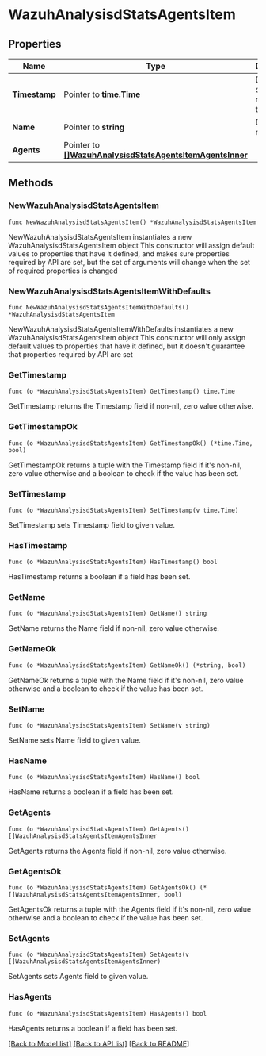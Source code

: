 # WazuhAnalysisdStatsAgentsItem

## Properties

Name | Type | Description | Notes
------------ | ------------- | ------------- | -------------
**Timestamp** | Pointer to **time.Time** | Daemon stats request time | [optional] 
**Name** | Pointer to **string** | Daemon name | [optional] 
**Agents** | Pointer to [**[]WazuhAnalysisdStatsAgentsItemAgentsInner**](WazuhAnalysisdStatsAgentsItemAgentsInner.md) |  | [optional] 

## Methods

### NewWazuhAnalysisdStatsAgentsItem

`func NewWazuhAnalysisdStatsAgentsItem() *WazuhAnalysisdStatsAgentsItem`

NewWazuhAnalysisdStatsAgentsItem instantiates a new WazuhAnalysisdStatsAgentsItem object
This constructor will assign default values to properties that have it defined,
and makes sure properties required by API are set, but the set of arguments
will change when the set of required properties is changed

### NewWazuhAnalysisdStatsAgentsItemWithDefaults

`func NewWazuhAnalysisdStatsAgentsItemWithDefaults() *WazuhAnalysisdStatsAgentsItem`

NewWazuhAnalysisdStatsAgentsItemWithDefaults instantiates a new WazuhAnalysisdStatsAgentsItem object
This constructor will only assign default values to properties that have it defined,
but it doesn't guarantee that properties required by API are set

### GetTimestamp

`func (o *WazuhAnalysisdStatsAgentsItem) GetTimestamp() time.Time`

GetTimestamp returns the Timestamp field if non-nil, zero value otherwise.

### GetTimestampOk

`func (o *WazuhAnalysisdStatsAgentsItem) GetTimestampOk() (*time.Time, bool)`

GetTimestampOk returns a tuple with the Timestamp field if it's non-nil, zero value otherwise
and a boolean to check if the value has been set.

### SetTimestamp

`func (o *WazuhAnalysisdStatsAgentsItem) SetTimestamp(v time.Time)`

SetTimestamp sets Timestamp field to given value.

### HasTimestamp

`func (o *WazuhAnalysisdStatsAgentsItem) HasTimestamp() bool`

HasTimestamp returns a boolean if a field has been set.

### GetName

`func (o *WazuhAnalysisdStatsAgentsItem) GetName() string`

GetName returns the Name field if non-nil, zero value otherwise.

### GetNameOk

`func (o *WazuhAnalysisdStatsAgentsItem) GetNameOk() (*string, bool)`

GetNameOk returns a tuple with the Name field if it's non-nil, zero value otherwise
and a boolean to check if the value has been set.

### SetName

`func (o *WazuhAnalysisdStatsAgentsItem) SetName(v string)`

SetName sets Name field to given value.

### HasName

`func (o *WazuhAnalysisdStatsAgentsItem) HasName() bool`

HasName returns a boolean if a field has been set.

### GetAgents

`func (o *WazuhAnalysisdStatsAgentsItem) GetAgents() []WazuhAnalysisdStatsAgentsItemAgentsInner`

GetAgents returns the Agents field if non-nil, zero value otherwise.

### GetAgentsOk

`func (o *WazuhAnalysisdStatsAgentsItem) GetAgentsOk() (*[]WazuhAnalysisdStatsAgentsItemAgentsInner, bool)`

GetAgentsOk returns a tuple with the Agents field if it's non-nil, zero value otherwise
and a boolean to check if the value has been set.

### SetAgents

`func (o *WazuhAnalysisdStatsAgentsItem) SetAgents(v []WazuhAnalysisdStatsAgentsItemAgentsInner)`

SetAgents sets Agents field to given value.

### HasAgents

`func (o *WazuhAnalysisdStatsAgentsItem) HasAgents() bool`

HasAgents returns a boolean if a field has been set.


[[Back to Model list]](../README.md#documentation-for-models) [[Back to API list]](../README.md#documentation-for-api-endpoints) [[Back to README]](../README.md)


